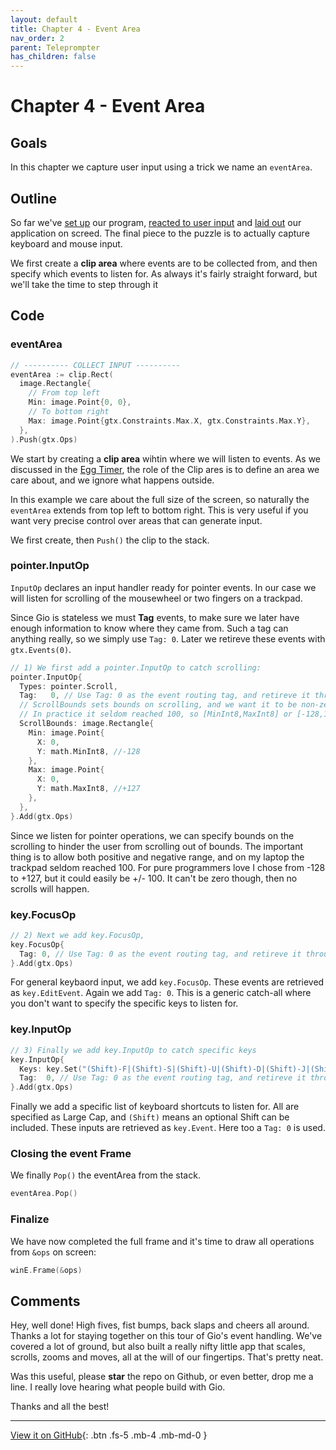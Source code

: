 ```yaml
---
layout: default
title: Chapter 4 - Event Area
nav_order: 2
parent: Teleprompter
has_children: false
---
```


# Chapter 4 - Event Area

## Goals
In this chapter we capture user input using a trick we name an `eventArea`.

## Outline
So far we've [set up](01_setup.md) our program, [reacted to user input](02_user_input.md) and [laid out](03_layout.md) our application on screed. The final piece to the puzzle is to actually capture keyboard and mouse input. 

We first create a **clip area** where events are to be collected from, and then specify which events to listen for. As always it's fairly straight forward, but we'll take the time to step through it

## Code
	
### eventArea

```go	
// ---------- COLLECT INPUT ----------
eventArea := clip.Rect(
  image.Rectangle{
    // From top left
    Min: image.Point{0, 0},
    // To bottom right
    Max: image.Point{gtx.Constraints.Max.X, gtx.Constraints.Max.Y},
  },
).Push(gtx.Ops)
```

We start by creating a **clip area** wihtin where we will listen to events. As we discussed in the [Egg Timer](egg_timer/08_egg_as_circle.md), the role of the Clip ares is to define an area we care about, and we ignore what happens outside. 

In this example we care about the full size of the screen, so naturally the `eventArea` extends from top left to bottom right. This is very useful if you want very precise control over areas that can generate input. 

We first create, then `Push()` the clip to the stack. 


### pointer.InputOp

`InputOp` declares an input handler ready for pointer events. In our case we will listen for scrolling of the mousewheel or two fingers on a trackpad.

Since Gio is stateless we must **Tag** events, to make sure we later have enough information to know where they came from. 
Such a tag can anything really, so we simply use `Tag: 0`. Later we retireve these events with `gtx.Events(0)`.


```go
// 1) We first add a pointer.InputOp to catch scrolling:
pointer.InputOp{
  Types: pointer.Scroll,
  Tag:   0, // Use Tag: 0 as the event routing tag, and retireve it through gtx.Events(0)
  // ScrollBounds sets bounds on scrolling, and we want it to be non-zero.
  // In practice it seldom reached 100, so [MinInt8,MaxInt8] or [-128,127] should be enough
  ScrollBounds: image.Rectangle{
    Min: image.Point{
      X: 0,
      Y: math.MinInt8, //-128
    },
    Max: image.Point{
      X: 0,
      Y: math.MaxInt8, //+127
    },
  },
}.Add(gtx.Ops)
```

Since we listen for pointer operations, we can specify bounds on the scrolling to hinder the user from scrolling out of bounds. 
The important thing is to allow both positive and negative range, and on my laptop the trackpad seldom reached 100. For pure 
programmers love I chose from -128 to +127, but it could easily be +/- 100. It can't be zero though, then no scrolls will happen.


### key.FocusOp

```go
// 2) Next we add key.FocusOp,
key.FocusOp{
  Tag: 0, // Use Tag: 0 as the event routing tag, and retireve it through gtx.Events(0)
}.Add(gtx.Ops)
```

For general keybaord input, we add `key.FocusOp`. These events are retrieved as `key.EditEvent`. Again we add `Tag: 0`. This is a generic catch-all where you don't want to specify the specific keys to listen for. 


### key.InputOp

```go
// 3) Finally we add key.InputOp to catch specific keys
key.InputOp{
  Keys: key.Set("(Shift)-F|(Shift)-S|(Shift)-U|(Shift)-D|(Shift)-J|(Shift)-K|(Shift)-W|(Shift)-N|Space"),
  Tag:  0, // Use Tag: 0 as the event routing tag, and retireve it through gtx.Events(0)
}.Add(gtx.Ops)
```

Finally we add a specific list of keyboard shortcuts to listen for. All are specified as Large Cap, and `(Shift)` means an optional
Shift can be included. These inputs are retrieved as `key.Event`. Here too a `Tag: 0` is used.

### Closing the event Frame

We finally `Pop()` the eventArea from the stack. 
```go
eventArea.Pop()
```

### Finalize

We have now completed the full frame and it's time to draw all operations from `&ops` on screen:

```go
winE.Frame(&ops)
```

## Comments

Hey, well done! High fives, fist bumps, back slaps and cheers all around. Thanks a lot for staying together on this tour of Gio's event handling. We've covered a lot of ground, but also built a really nifty little app that scales, scrolls, zooms and moves, all at the will of our fingertips. That's pretty neat.

Was this useful, please **star** the repo on Github, or even better, drop me a line. I really love hearing what people build with Gio. 


Thanks and all the best!

---

[View it on GitHub](https://github.com/jonegil/gui-with-gio/tree/main/teleprompter){: .btn .fs-5 .mb-4 .mb-md-0 }
